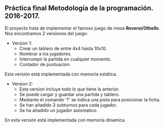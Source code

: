 ## Práctica final Metodología de la programación. 2016-2017.

El proyecto trata de implementar el famoso juego de mesa **Reversi/Othello**. Nos encontramos 2 versiones del juego:
	
+ Version 1:
    + Crear un tablero de entre 4x4 hasta 10x10.
    + Nombrar a los jugadores.
	+ Interrumpir la partida en cualquier momento.
	+ Contador de puntuacion.

Esta versión está implementada con memoria estática.

+ Version 2:
	+ Esta version incluye todo lo que tiene la anterior.
	+ Se puede cargar y guardar una partida y tablero.
	+ Mediante el comando '?' se indica una pista para posicionar la ficha.
	+ Se han añadido 3 subturnos para cada jugador.
	+ Se ha añadido un jugador automatico.
		
En esta versión está implementada con memoria dinamica.